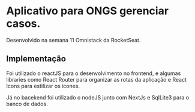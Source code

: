 
# Aplicativo para ONGS gerenciar casos.

Desenvolvido na semana 11 Omnistack da RocketSeat.

## Implementação

Foi utilizado o reactJS para o desenvolvimento no frontend, e algumas libraries como React Router para organizar as rotas da aplicação e React Icons para estilizar os ícones.

Já no bacekend foi utilizado o nodeJS junto com NextJs e SqlLite3 para o banco de dados.
